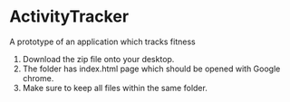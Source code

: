 # ActivityTracker
A prototype of an application which tracks fitness

1. Download the zip file onto your desktop. 
2. The folder has index.html page which should be opened with Google chrome. 
3. Make sure to keep all files within the same folder. 


